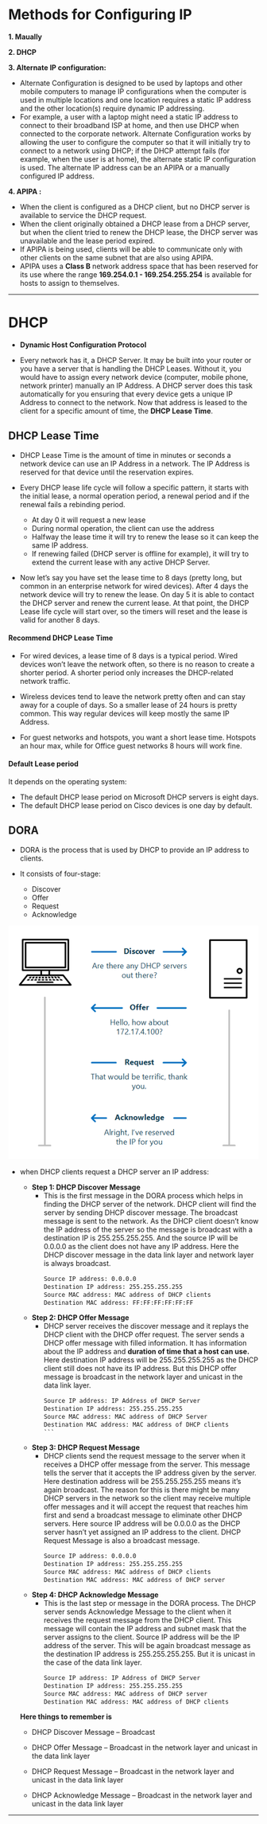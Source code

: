 # Methods for Configuring IP

**1. Maually**

**2. DHCP**

**3. Alternate IP configuration:**

   - Alternate Configuration is designed to be used by laptops and other mobile computers to manage IP configurations when the computer is used in multiple locations and one location requires a static IP address and the other location(s) require dynamic IP addressing.
   - For example, a user with a laptop might need a static IP address to connect to their broadband ISP at home, and then use DHCP when connected to the corporate network. Alternate Configuration works by allowing the user to configure the computer so that it will initially try to connect to a network using DHCP; if the DHCP attempt fails (for example, when the user is at home), the alternate static IP configuration is used. The alternate IP address can be an APIPA or a manually configured IP address.
   
**4. APIPA :**

   - When the client is configured as a DHCP client, but no DHCP server is available to service the DHCP request.
   - When the client originally obtained a DHCP lease from a DHCP server, but when the client tried to renew the DHCP lease, the DHCP server was unavailable and the lease period expired.  
   - If APIPA is being used, clients will be able to communicate only with other clients on the same subnet that are also using APIPA.  
   - APIPA uses a **Class B** network address space that has been reserved for its use where the range **169.254.0.1 - 169.254.255.254** is available for hosts to assign to themselves.

----------------------------------------------------------------------------------

# DHCP

- **Dynamic Host Configuration Protocol** 

- Every network has it, a DHCP Server. It may be built into your router or you have a server that is handling the DHCP Leases. Without it, you would have to assign every network device (computer, mobile phone, network printer) manually an IP Address. A DHCP server does this task automatically for you ensuring that every device gets a unique IP Address to connect to the network. Now that address is leased to the client for a specific amount of time, the **DHCP Lease Time**.

## DHCP Lease Time

- DHCP Lease Time is the amount of time in minutes or seconds a network device can use an IP Address in a network. The IP Address is reserved for that device until the reservation expires.

- Every DHCP lease life cycle will follow a specific pattern, it starts with the initial lease, a normal operation period, a renewal period and if the renewal fails a rebinding period.

    - At day 0 it will request a new lease
    - During normal operation, the client can use the address
    - Halfway the lease time it will try to renew the lease so it can keep the same IP address.
    - If renewing failed (DHCP server is offline for example), it will try to extend the current lease with any active DHCP Server.

- Now let’s say you have set the lease time to 8 days (pretty long, but common in an enterprise network for wired devices). After 4 days the network device will try to renew the lease. On day 5 it is able to contact the DHCP server and renew the current lease. At that point, the DHCP Lease life cycle will start over, so the timers will reset and the lease is valid for another 8 days.


#### Recommend DHCP Lease Time

- For wired devices, a lease time of 8 days is a typical period. Wired devices won’t leave the network often, so there is no reason to create a shorter period. A shorter period only increases the DHCP-related network traffic.

- Wireless devices tend to leave the network pretty often and can stay away for a couple of days. So a smaller lease of 24 hours is pretty common. This way regular devices will keep mostly the same IP Address.

- For guest networks and hotspots, you want a short lease time. Hotspots an hour max, while for Office guest networks 8 hours will work fine.


#### Default Lease period

It depends on the operating system:

- The default DHCP lease period on Microsoft DHCP servers is eight days.
- The default DHCP lease period on Cisco devices is one day by default.

## DORA

- DORA is the process that is used by DHCP to provide an IP address to clients.

- It consists of four-stage:
   - Discover
   - Offer
   - Request
   - Acknowledge

![DORA](imgs/DORA.png)

- when DHCP clients request a DHCP server an IP address:
     - **Step 1: DHCP Discover Message**
         - This is the first message in the DORA process which helps in finding the DHCP server of the network. DHCP client will find the server by sending DHCP discover message. The broadcast message is sent to the network. As the DHCP client doesn’t know the IP address of the server so the message is broadcast with a destination IP is 255.255.255.255. And the source IP will be 0.0.0.0 as the client does not have any IP address. Here the DHCP discover message in the data link layer and network layer is always broadcast. 
            ```
            Source IP address: 0.0.0.0  
            Destination IP address: 255.255.255.255
            Source MAC address: MAC address of DHCP clients
            Destination MAC address: FF:FF:FF:FF:FF:FF
            ```
     - **Step 2: DHCP Offer Message**
         - DHCP server receives the discover message and it replays the DHCP client with the DHCP offer request. The server sends a DHCP offer message with filled information. It has information about the IP address and **duration of time that a host can use.** Here destination IP address will be 255.255.255.255 as the DHCP client still does not have its IP address. But this DHCP offer message is broadcast in the network layer and unicast in the data link layer. 
           ````
           Source IP address: IP Address of DHCP Server
           Destination IP address: 255.255.255.255
           Source MAC address: MAC address of DHCP Server
           Destination MAC address: MAC address of DHCP clients
           ```
     - **Step 3: DHCP Request Message**
        - DHCP clients send the request message to the server when it receives a DHCP offer message from the server. This message tells the server that it accepts the IP address given by the server. Here destination address will be 255.255.255.255 means it’s again broadcast. The reason for this is there might be many DHCP servers in the network so the client may receive multiple offer messages and it will accept the request that reaches him first and send a broadcast message to eliminate other DHCP servers. Here source IP address will be 0.0.0.0 as the DHCP server hasn’t yet assigned an IP address to the client. DHCP Request Message is also a broadcast message.
          ```
          Source IP address: 0.0.0.0
          Destination IP address: 255.255.255.255
          Source MAC address: MAC address of DHCP clients
          Destination MAC address: MAC address of DHCP server
          ```
    - **Step 4: DHCP Acknowledge Message**
        - This is the last step or message in the DORA process. The DHCP server sends Acknowledge Message to the client when it receives the request message from the DHCP client. This message will contain the IP address and subnet mask that the server assigns to the client. Source IP address will be the IP address of the server. This will be again broadcast message as the destination IP address is 255.255.255.255. But it is unicast in the case of the data link layer. 
           ```
           Source IP address: IP Address of DHCP Server
           Destination IP address: 255.255.255.255
           Source MAC address: MAC address of DHCP server
           Destination MAC address: MAC address of DHCP clients
           ```
           
   **Here things to remember is** 
      
   - DHCP Discover Message – Broadcast
      
   - DHCP Offer Message – Broadcast in the network layer and unicast in the data link layer
      
   - DHCP Request Message – Broadcast in the network layer and unicast in the data link layer
      
   - DHCP Acknowledge Message – Broadcast in the network layer and unicast in the data link layer

--------------------------------------
